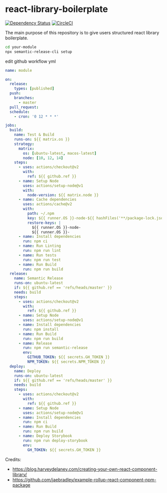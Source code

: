 # react-library-boilerplate

[![Dependency Status](https://david-dm.org/dreamsparkx/react-library-boilerplate.svg)](https://david-dm.org/dreamsparkx/react-library-boilerplate) [![CircleCI](https://circleci.com/gh/dreamsparkx/react-library-boilerplate.svg?style=svg)](https://circleci.com/gh/dreamsparkx/react-library-boilerplate)

The main purpose of this repository is to give users structured react library boilerplate.

```sh
cd your-module
npx semantic-release-cli setup
```

edit github workflow yml

```yml
name: module

on:
  release:
    types: [published]
  push:
    branches:
      - master
  pull_request:
  schedule:
    - cron: '0 12 * * *'

jobs:
  build:
    name: Test & Build
    runs-on: ${{ matrix.os }}
    strategy:
      matrix:
        os: [ubuntu-latest, macos-latest]
        node: [10, 12, 14]
    steps:
      - uses: actions/checkout@v2
        with:
          ref: ${{ github.ref }}
      - name: Setup Node
        uses: actions/setup-node@v1
        with:
          node-version: ${{ matrix.node }}
      - name: Cache dependencies
        uses: actions/cache@v2
        with:
          path: ~/.npm
          key: ${{ runner.OS }}-node-${{ hashFiles('**/package-lock.json') }}
          restore-keys: |
            ${{ runner.OS }}-node-
            ${{ runner.OS }}-
      - name: Install dependencies
        run: npm ci
      - name: Run Linting
        run: npm run lint
      - name: Run tests
        run: npm run test
      - name: Run Build
        run: npm run build
  release:
    name: Semantic Release
    runs-on: ubuntu-latest
    if: ${{ github.ref == 'refs/heads/master' }}
    needs: build
    steps:
      - uses: actions/checkout@v2
        with:
          ref: ${{ github.ref }}
      - name: Setup Node
        uses: actions/setup-node@v1
      - name: Install dependencies
        run: npm install
      - name: Run Build
        run: npm run build
      - name: Release
        run: npm run semantic-release
        env:
          GITHUB_TOKEN: ${{ secrets.GH_TOKEN }}
          NPM_TOKEN: ${{ secrets.NPM_TOKEN }}
  deploy:
    name: Deploy
    runs-on: ubuntu-latest
    if: ${{ github.ref == 'refs/heads/master' }}
    needs: build
    steps:
      - uses: actions/checkout@v2
        with:
          ref: ${{ github.ref }}
      - name: Setup Node
        uses: actions/setup-node@v1
      - name: Install dependencies
        run: npm ci
      - name: Run Build
        run: npm run build
      - name: Deploy Storybook
        run: npm run deploy-storybook
        env:
          GH_TOKEN: ${{ secrets.GH_TOKEN }}

```



Credits:
 - https://blog.harveydelaney.com/creating-your-own-react-component-library/
 - https://github.com/jaebradley/example-rollup-react-component-npm-package
